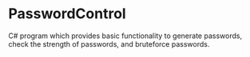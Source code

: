 # PasswordControl
C# program which provides basic functionality to generate passwords, check the strength of passwords, and bruteforce passwords.
